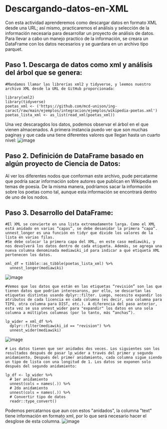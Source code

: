 # Descargando-datos-en-XML
Con esta actividad aprenderemos como descargar datos en formato XML desde una URL; así mismo, practicaremos el análisis y selección de la información necesaria para desarrollar un proyecto de análisis de datos.  
Para llevar a cabo un manejo practico de la información, se creara un DataFrame con los datos necesarios y se guardara en un archivo tipo parquet. 

## Paso 1. Descarga de datos como xml y análisis del árbol que se genera:

```{r}
#Mandamos llamar las librerías xml2 y tidyverse, y leemos nuestro archivo XML desde la URL de GitHub proporcionada:

library(xml2)
library(tidyverse)
poetas_xml <- ('https://github.com/mcd-unison/ing-caract/raw/main/ejemplos/integracion/ejemplos/wikipedia-poetas.xml')
poetas_lista_xml <- as_list(read_xml(poetas_xml))

```
Una vez descaragdos los datos, podemos observar el árbol en el que vienen almacenados. A primera instancia puedo ver que son muchas paginas y que cada una tiene diferentes valores que llegan hasta un cuarto nivel: 
![image](https://user-images.githubusercontent.com/111605081/189778930-12861941-3cca-4aaa-b38b-29c52a29af6a.png)

## Paso 2. Definición de DataFrame basado en algún proyecto de Ciencia de Datos:
Al ver los diferentes nodos que conforman este archivo, pude percatarme que podría sacar información sobre autores que publican en Wikipedia en temas de poesía. De la misma manera, podríamos sacar la información sobre los poetas como tal, aunque esta información se encontrará dentro de uno de los nodos.

## Paso 3. Desarrollo del DataFrame:
```{r}
#El XML se convierte en una lista extremadamente larga. Como el XML está anidado en varias “capas”, se debe desanidar la primera “capa”. unnest_longer es una función en tidyr que divide los valores de la lista en varias filas.
#Se debe colocar la primera capa del XML, en este caso mediawiki, y  nos devolverá los datos dentro de cada etiqueta. Además, se agrega una nueva columna denominada mediawiki_id para indicar a qué etiqueta XML pertenecen los datos. 

xml_df = tibble::as_tibble(poetas_lista_xml) %>%
  unnest_longer(mediawiki)
```
![image](https://user-images.githubusercontent.com/111605081/189788582-f6276098-3885-4148-a701-efed78d9b7bf.png)

```{r}
#Vemos que los datos que están en las etiquetas “revisión” son las que tienen datos que podrían interesarons, por ello, se descartan las etiquetas distintas usando dplyr::filter. Luego, necesito expandir los atributos de cada licencia en cada columna (es decir, una columna para TIPO, otra columna para DIST, etc.). A diferencia del paso anterior, esta vez se usa unnest_wider para "expandir" los datos en una sola columna a múltiples columnas (por lo tanto, más “anchas”).

lp_wider = xml_df %>%
  dplyr::filter(mediawiki_id == "revision") %>%
  unnest_wider(mediawiki) 
```
![image](https://user-images.githubusercontent.com/111605081/189789088-ea7f46be-3295-4f9c-8164-1a717dcf7ca7.png)


```{r}
# Los datos tienen que ser anidados dos veces. Los siguientes son los resultados después de pasar lp_wider a través del primer y segundo anidamiento. Después del primer anidamiento, cada columna sigue siendo un tipo de lista con una longitud de 1. Los datos se exponen solo después del segundo anidamiento: 

lp_df <- lp_wider %>%
  # 1er anidamiento
  unnest(cols = names(.)) %>%
  # 2do anidamiento
  unnest(cols = names(.)) %>%
  # Convertir tipo de datos
  readr::type_convert() 
```
Podemos percatarnos que aun con estos "anidados", la columna "text" tiene información en formato xml, por lo que será necesario hacer el desglose de esta columna.
![image](https://user-images.githubusercontent.com/111605081/189790616-281a3522-5b79-4213-94d4-2d8341eca782.png)



